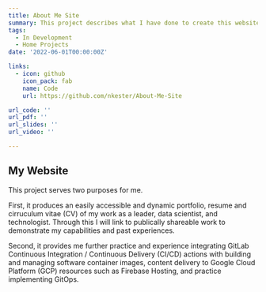 ```yaml
---
title: About Me Site
summary: This project describes what I have done to create this website. It is about the resources I've used, those I've relied on, what I want to use this for, and where I want to take it.
tags:
  - In Development
  - Home Projects
date: '2022-06-01T00:00:00Z'

links:
  - icon: github
    icon_pack: fab
    name: Code
    url: https://github.com/nkester/About-Me-Site

url_code: ''
url_pdf: ''
url_slides: ''
url_video: ''

---
```


## My Website  

This project serves two purposes for me.

First, it produces an easily accessible and dynamic portfolio, resume and cirruculum vitae (CV) of my work as a leader, data scientist, and technologist. Through this I will link to publically shareable work to demonstrate my capabilities and past experiences.

Second, it provides me further practice and experience integrating GitLab Continuous Integration / Continuous Delivery (CI/CD) actions with building and managing software container images, content delivery to Google Cloud Platform (GCP) resources such as Firebase Hosting, and practice implementing GitOps.